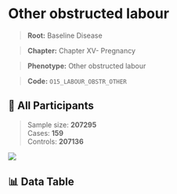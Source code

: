# Other obstructed labour

> **Root:** Baseline Disease  

> **Chapter:** Chapter XV- Pregnancy  

> **Phenotype:** Other obstructed labour  

> **Code:** `O15_LABOUR_OBSTR_OTHER`

## 🧪 All Participants  
> Sample size: **207295**  
> Cases: **159**  
> Controls: **207136**
<img src="/Sensitive/Figures/ALL/Baseline/O15_LABOUR_OBSTR_OTHER.png"/>

## 📊 Data Table
<CsvTableMRF src="/Sensitive/Data/ALL/Baseline/LG_O15_LABOUR_OBSTR_OTHER.csv"/>


